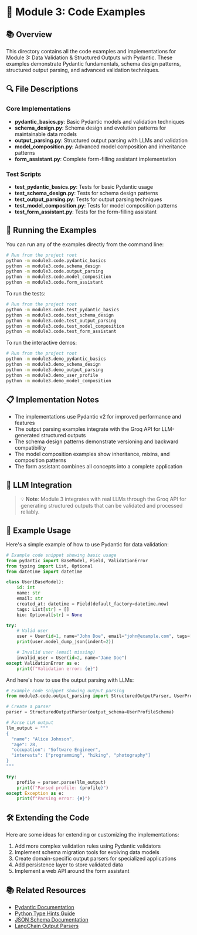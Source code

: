 # 🧩 Module 3: Code Examples

## 📚 Overview

This directory contains all the code examples and implementations for Module 3: Data Validation & Structured Outputs with Pydantic. These examples demonstrate Pydantic fundamentals, schema design patterns, structured output parsing, and advanced validation techniques.

## 🔍 File Descriptions

### Core Implementations
- **pydantic_basics.py**: Basic Pydantic models and validation techniques
- **schema_design.py**: Schema design and evolution patterns for maintainable data models
- **output_parsing.py**: Structured output parsing with LLMs and validation
- **model_composition.py**: Advanced model composition and inheritance patterns
- **form_assistant.py**: Complete form-filling assistant implementation

### Test Scripts
- **test_pydantic_basics.py**: Tests for basic Pydantic usage
- **test_schema_design.py**: Tests for schema design patterns
- **test_output_parsing.py**: Tests for output parsing techniques
- **test_model_composition.py**: Tests for model composition patterns
- **test_form_assistant.py**: Tests for the form-filling assistant

## 🚀 Running the Examples

You can run any of the examples directly from the command line:

```bash
# Run from the project root
python -m module3.code.pydantic_basics
python -m module3.code.schema_design
python -m module3.code.output_parsing
python -m module3.code.model_composition
python -m module3.code.form_assistant
```

To run the tests:

```bash
# Run from the project root
python -m module3.code.test_pydantic_basics
python -m module3.code.test_schema_design
python -m module3.code.test_output_parsing
python -m module3.code.test_model_composition
python -m module3.code.test_form_assistant
```

To run the interactive demos:

```bash
# Run from the project root
python -m module3.demo_pydantic_basics
python -m module3.demo_schema_design
python -m module3.demo_output_parsing
python -m module3.demo_user_profile
python -m module3.demo_model_composition
```

## 📋 Implementation Notes

- The implementations use Pydantic v2 for improved performance and features
- The output parsing examples integrate with the Groq API for LLM-generated structured outputs
- The schema design patterns demonstrate versioning and backward compatibility
- The model composition examples show inheritance, mixins, and composition patterns
- The form assistant combines all concepts into a complete application

## 🔄 LLM Integration

> 💡 **Note**: Module 3 integrates with real LLMs through the Groq API for generating structured outputs that can be validated and processed reliably.

## 🧪 Example Usage

Here's a simple example of how to use Pydantic for data validation:

```python
# Example code snippet showing basic usage
from pydantic import BaseModel, Field, ValidationError
from typing import List, Optional
from datetime import datetime

class User(BaseModel):
    id: int
    name: str
    email: str
    created_at: datetime = Field(default_factory=datetime.now)
    tags: List[str] = []
    bio: Optional[str] = None

try:
    # Valid user
    user = User(id=1, name="John Doe", email="john@example.com", tags=["customer", "premium"])
    print(user.model_dump_json(indent=2))

    # Invalid user (email missing)
    invalid_user = User(id=2, name="Jane Doe")
except ValidationError as e:
    print(f"Validation error: {e}")
```

And here's how to use the output parsing with LLMs:

```python
# Example code snippet showing output parsing
from module3.code.output_parsing import StructuredOutputParser, UserProfileSchema

# Create a parser
parser = StructuredOutputParser(output_schema=UserProfileSchema)

# Parse LLM output
llm_output = """
{
  "name": "Alice Johnson",
  "age": 28,
  "occupation": "Software Engineer",
  "interests": ["programming", "hiking", "photography"]
}
"""

try:
    profile = parser.parse(llm_output)
    print(f"Parsed profile: {profile}")
except Exception as e:
    print(f"Parsing error: {e}")
```

## 🛠️ Extending the Code

Here are some ideas for extending or customizing the implementations:

1. Add more complex validation rules using Pydantic validators
2. Implement schema migration tools for evolving data models
3. Create domain-specific output parsers for specialized applications
4. Add persistence layer to store validated data
5. Implement a web API around the form assistant

## 📚 Related Resources

- [Pydantic Documentation](https://docs.pydantic.dev/)
- [Python Type Hints Guide](https://mypy.readthedocs.io/en/stable/cheat_sheet_py3.html)
- [JSON Schema Documentation](https://json-schema.org/learn/getting-started-step-by-step)
- [LangChain Output Parsers](https://python.langchain.com/docs/modules/model_io/output_parsers/)

